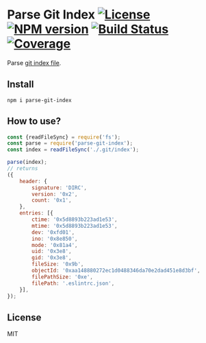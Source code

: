 # Parse Git Index [![License][LicenseIMGURL]][LicenseURL] [![NPM version][NPMIMGURL]][NPMURL] [![Build Status][BuildStatusIMGURL]][BuildStatusURL] [![Coverage][CoverageIMGURL]][CoverageURL]

Parse [git index file](https://github.com/git/git/blob/v2.23.0/Documentation/technical/index-format.txt).

## Install

```
npm i parse-git-index
```

## How to use?

```js
const {readFileSync} = require('fs');
const parse = require('parse-git-index');
const index = readFileSync('./.git/index');

parse(index);
// returns
({
    header: {
        signature: 'DIRC',
        version: '0x2',
        count: '0x1',
    },
    entries: [{
        ctime: '0x5d8893b223ad1e53',
        mtime: '0x5d8893b223ad1e53',
        dev: '0xfd01',
        ino: '0x8e850',
        mode: '0x81a4',
        uid: '0x3e8',
        gid: '0x3e8',
        fileSize: '0x9b',
        objectId: '0xaa148880272ec1d0488346da70e2dad451e8d3bf',
        filePathSize: '0xe',
        filePath: '.eslintrc.json',
    }],
});
```

## License

MIT

[NPMIMGURL]: https://img.shields.io/npm/v/parse-git-index.svg?style=flat&longCache=true
[BuildStatusIMGURL]: https://img.shields.io/travis/coderaiser/parse-git-index/master.svg?style=flat&longCache=true
[LicenseIMGURL]: https://img.shields.io/badge/license-MIT-317BF9.svg?style=flat&longCache=true
[NPMURL]: https://npmjs.org/package/parse-git-index "npm"
[BuildStatusURL]: https://travis-ci.org/coderaiser/parse-git-index "Build Status"
[LicenseURL]: https://tldrlegal.com/license/mit-license "MIT License"
[CoverageURL]: https://coveralls.io/github/coderaiser/parse-git-index?branch=master
[CoverageIMGURL]: https://coveralls.io/repos/coderaiser/parse-git-index/badge.svg?branch=master&service=github
